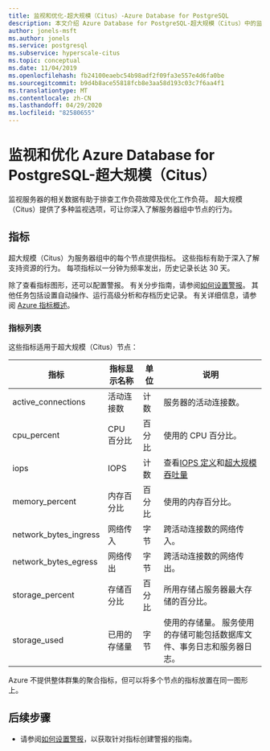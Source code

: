 ```yaml
---
title: 监视和优化-超大规模（Citus）-Azure Database for PostgreSQL
description: 本文介绍 Azure Database for PostgreSQL-超大规模（Citus）中的监视和优化功能
author: jonels-msft
ms.author: jonels
ms.service: postgresql
ms.subservice: hyperscale-citus
ms.topic: conceptual
ms.date: 11/04/2019
ms.openlocfilehash: fb24100eaebc54b98adf2f09fa3e557e4d6fa0be
ms.sourcegitcommit: b9d4b8ace55818fcb8e3aa58d193c03c7f6aa4f1
ms.translationtype: MT
ms.contentlocale: zh-CN
ms.lasthandoff: 04/29/2020
ms.locfileid: "82580655"
---
```

# <a name="monitor-and-tune-azure-database-for-postgresql---hyperscale-citus"></a>监视和优化 Azure Database for PostgreSQL-超大规模（Citus）

监视服务器的相关数据有助于排查工作负荷故障及优化工作负荷。 超大规模（Citus）提供了多种监视选项，可让你深入了解服务器组中节点的行为。

## <a name="metrics"></a>指标

超大规模（Citus）为服务器组中的每个节点提供指标。 这些指标有助于深入了解支持资源的行为。 每项指标以一分钟为频率发出，历史记录长达 30 天。

除了查看指标图形，还可以配置警报。 有关分步指南，请参阅[如何设置警报](howto-hyperscale-alert-on-metric.md)。  其他任务包括设置自动操作、运行高级分析和存档历史记录。 有关详细信息，请参阅 [Azure 指标概述](../monitoring-and-diagnostics/monitoring-overview-metrics.md)。

### <a name="list-of-metrics"></a>指标列表

这些指标适用于超大规模（Citus）节点：

|指标|指标显示名称|单位|说明|
|---|---|---|---|
|active_connections|活动连接数|计数|服务器的活动连接数。|
|cpu_percent|CPU 百分比|百分比|使用的 CPU 百分比。|
|iops|IOPS|计数|查看[IOPS 定义](../virtual-machines/linux/premium-storage-performance.md#iops)和[超大规模吞吐量](concepts-hyperscale-configuration-options.md)|
|memory_percent|内存百分比|百分比|使用的内存百分比。|
|network_bytes_ingress|网络传入|字节|跨活动连接数的网络传入。|
|network_bytes_egress|网络传出|字节|跨活动连接数的网络传出。|
|storage_percent|存储百分比|百分比|所用存储占服务器最大存储的百分比。|
|storage_used|已用的存储量|字节|使用的存储量。 服务使用的存储可能包括数据库文件、事务日志和服务器日志。|

Azure 不提供整体群集的聚合指标，但可以将多个节点的指标放置在同一图形上。

## <a name="next-steps"></a>后续步骤

- 请参阅[如何设置警报](howto-hyperscale-alert-on-metric.md)，以获取针对指标创建警报的指南。
